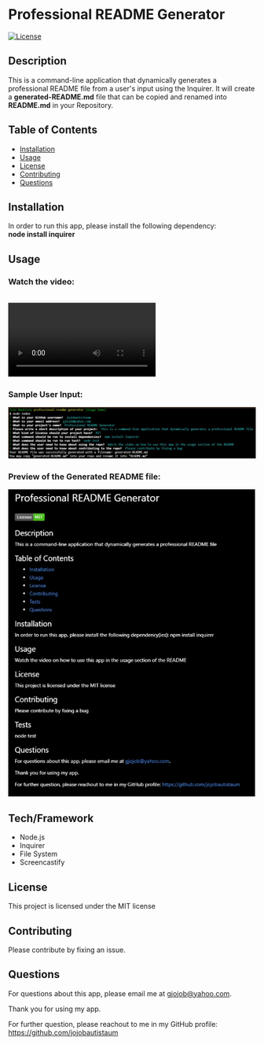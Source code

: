 
  # Professional README Generator
  [![License](https://img.shields.io/badge/License-MIT-brightgreen.svg)](https://opensource.org/licenses/MIT)

  ## Description
  This is a command-line application that dynamically generates a professional README file from a user's input using the Inquirer. It will create a **generated-README.md** file that can be copied and renamed into **README.md** in your Repository.

  ## Table of Contents
  * [Installation](#installation) 
  * [Usage](#usage) 
  * [License](#license)
  * [Contributing](#contributing) 
  * [Questions](#questions)

  ## Installation <a id="installation"></a>
  In order to run this app, please install the following dependency: <br />
  **node install inquirer**

  ## Usage <a id="usage"></a> 
  ### Watch the video: 
  <br />![How to Use this App?](https://user-images.githubusercontent.com/90885263/144780497-c3f3e322-8a30-4200-bab9-a566bbd3b1a9.mp4)

  ### Sample User Input: 
  ![User Input](./media/User_Input.jpg)

  ### Preview of the Generated README file: 
  ![README Preview](./media/README_Preview.jpg)


  ## Tech/Framework
  * Node.js
  * Inquirer
  * File System
  * Screencastify

  ## License <a id="license"></a>
  This project is licensed under the MIT license

  ## Contributing <a id="contributing"></a>
  Please contribute by fixing an issue.

  ## Questions <a id="questions"></a>
  For questions about this app, please email me at gjojob@yahoo.com.
  
  Thank you for using my app.

  For further question, please reachout to me in my GitHub profile: https://github.com/jojobautistaum
